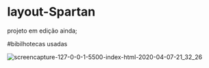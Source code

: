 # layout-Spartan
projeto em edição ainda;


#bibilhotecas usadas


![screencapture-127-0-0-1-5500-index-html-2020-04-07-21_32_26](https://user-images.githubusercontent.com/46541402/78742209-ca24f700-7931-11ea-8677-2d86f13eb241.png)

